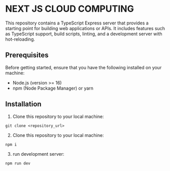 # NEXT JS CLOUD COMPUTING

This repository contains a TypeScript Express server that provides a starting point for building web applications or APIs. It includes features such as TypeScript support, build scripts, linting, and a development server with hot-reloading.

## Prerequisites

Before getting started, ensure that you have the following installed on your machine:

- Node.js (version >= 16)
- npm (Node Package Manager) or yarn

## Installation

1. Clone this repository to your local machine:

```shell
git clone <repository_url>
```

2. Clone this repository to your local machine:

```shell
npm i
```

3. run development server:

```shell
npm run dev
```
